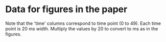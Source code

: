 # Data for figures in the paper
Note that the 'time' columns correspond to time point (0 to 49). Each time point is 20 ms width.
Multiply the values by 20 to convert to ms as in the figures.
